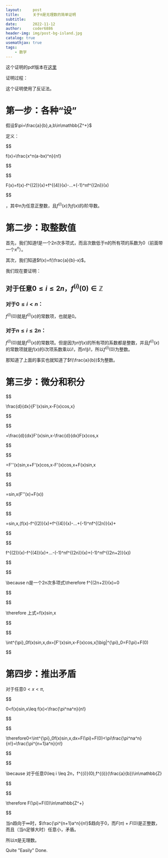 ```yaml
---
layout:     post
title:      关于π是无理数的简单证明
subtitle:   
date:       2022-11-12
author:     coder6886
header-img: img/post-bg-island.jpg
catalog: true
usemathjax: true
tags:
    - 数学
---
```

这个证明的pdf版本在[这里](https://github.com/Coder6886/coder6886.github.io/blob/master/word_files/A_Simple_Proof_that_Pi_is_Irrational.pdf)

证明过程：

这个证明使用了反证法。

# 第一步：各种“设”

假设$\pi=\frac{a}{b},a,b\in\mathbb{Z^+}$

定义：

$$

f(x)=\frac{x^n(a-bx)^n}{n!}

$$

$$

F(x)=f(x)-f^{(2)}(x)+f^{(4)}(x)-...+(-1)^nf^{(2n)}(x)

$$

，其中n为任意正整数，且$f^{(i)}(x)$为$f(x)$的$i$阶导数。

# 第二步：取整数值

首先，我们知道f是一个$2n$次多项式，而且次数低于n的所有项的系数为0（前面带一个$x^n$）。

其次，我们知道$f(x)=f(\frac{a}{b}-x)$。

我们现在要证明：

## 对于任意$0\leq i \leq 2n$，$f^{(i)}(0)\in\mathbb{Z}$

### 对于$0\leq i< n$：

$f^{(i)}(0)$就是$f^{(i)}(x)$的常数项，也就是0。
### 对于$n\leq i\leq 2n$：

$f^{(i)}(0)$就是$f^{(i)}(x)$的常数项。但是因为$n!f(x)$的所有项的系数都是整数，并且$f^{(i)}(x)$的常数项就是$f(x)$的i次项系数乘以$i!$，而$n!\big\|i!$，所以$f^{(i)}(0)$为整数。

那知道了上面的事实也就知道了$f(\frac{a}{b})$为整数。

# 第三步：微分和积分

$$

\frac{d}{dx}\{F'(x)sin\,x-F(x)cos\,x\}

$$

$$

=\frac{d}{dx}F'(x)sin\,x-\frac{d}{dx}F(x)cos\,x

$$

$$

=F''(x)sin\,x+F'(x)cos\,x-F'(x)cos\,x+F(x)sin\,x

$$

$$

=sin\,x(F''(x)+F(x))

$$

$$

=sin\,x\,(f(x)-f^{(2)}(x)+f^{(4)}(x)-...+(-1)^nf^{(2n)}(x)+

$$

$$

f^{(2)}(x)-f^{(4)}(x)+...-(-1)^nf^{(2n)}(x)+(-1)^nf^{(2n+2)}(x))

$$

$$

\because n是一个2n次多项式\therefore f^{(2n+2)}(x)=0

$$

$$

\therefore 上式=f(x)sin\,x

$$

$$

\int^{\pi}_0f(x)sin\,x\,dx=[F'(x)sin\,x-F(x)cos\,x]\big|^{\pi}_0=F(\pi)+F(0)

$$

# 第四步：推出矛盾

对于任意$0<x<\pi$,

$$

0<f(x)sin\,x\leq f(x)<\frac{\pi^na^n}{n!}

$$

$$

\therefore0<\int^{\pi}_0f(x)sin\,x\,dx=F(\pi)+F(0)<\pi\frac{\pi^na^n}{n!}=\frac{\pi^{n+1}a^n}{n!}

$$

$$

\because 对于任意0\leq i \leq 2n，f^{(i)}(0),f^{(i)}(\frac{a}{b})\in\mathbb{Z}

$$

$$

\therefore F(\pi)+F(0)\in\mathbb{Z^+}

$$

当n趋向于$\infty$时，$\frac{\pi^{n+1}a^n}{n!}$趋向于0，而$F(\pi)+F(0)$是正整数，而且（当n足够大时）任意小，矛盾。

所以$\pi$是无理数。

Quite "Easily" Done.